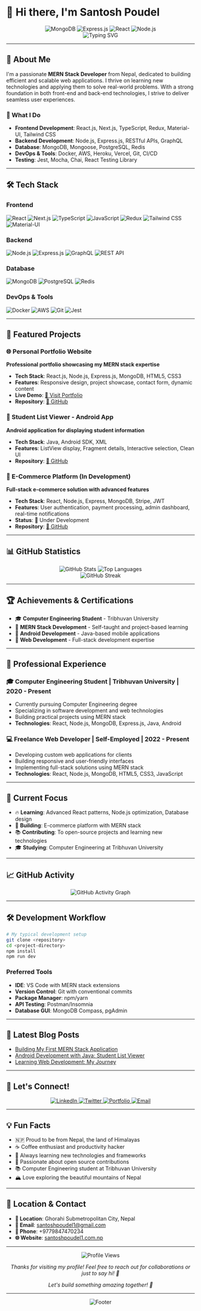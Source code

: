 # 👋 Hi there, I'm Santosh Poudel

<div align="center">
  <img src="https://img.shields.io/badge/MongoDB-4EA94B?style=for-the-badge&logo=mongodb&logoColor=white" alt="MongoDB" />
  <img src="https://img.shields.io/badge/Express.js-404D59?style=for-the-badge" alt="Express.js" />
  <img src="https://img.shields.io/badge/React-20232A?style=for-the-badge&logo=react&logoColor=61DAFB" alt="React" />
  <img src="https://img.shields.io/badge/Node.js-43853D?style=for-the-badge&logo=node.js&logoColor=white" alt="Node.js" />
</div>

<div align="center">
  <img src="https://readme-typing-svg.herokuapp.com?font=Fira+Code&pause=1000&color=2F81F7&center=true&vCenter=true&width=435&lines=MERN+Stack+Developer;Building+Scalable+Web+Apps;Passionate+About+Clean+Code;From+Nepal+🇳🇵" alt="Typing SVG" />
</div>

---

## 👋 About Me

I'm a passionate **MERN Stack Developer** from Nepal, dedicated to building efficient and scalable web applications. I thrive on learning new technologies and applying them to solve real-world problems. With a strong foundation in both front-end and back-end technologies, I strive to deliver seamless user experiences.

### 🎯 What I Do
- **Frontend Development**: React.js, Next.js, TypeScript, Redux, Material-UI, Tailwind CSS
- **Backend Development**: Node.js, Express.js, RESTful APIs, GraphQL
- **Database**: MongoDB, Mongoose, PostgreSQL, Redis
- **DevOps & Tools**: Docker, AWS, Heroku, Vercel, Git, CI/CD
- **Testing**: Jest, Mocha, Chai, React Testing Library

---

## 🛠️ Tech Stack

### Frontend
![React](https://img.shields.io/badge/React-20232A?style=flat-square&logo=react&logoColor=61DAFB)
![Next.js](https://img.shields.io/badge/Next.js-000000?style=flat-square&logo=next.js&logoColor=white)
![TypeScript](https://img.shields.io/badge/TypeScript-007ACC?style=flat-square&logo=typescript&logoColor=white)
![JavaScript](https://img.shields.io/badge/JavaScript-F7DF1E?style=flat-square&logo=javascript&logoColor=black)
![Redux](https://img.shields.io/badge/Redux-593D88?style=flat-square&logo=redux&logoColor=white)
![Tailwind CSS](https://img.shields.io/badge/Tailwind_CSS-38B2AC?style=flat-square&logo=tailwind-css&logoColor=white)
![Material-UI](https://img.shields.io/badge/Material--UI-0081CB?style=flat-square&logo=material-ui&logoColor=white)

### Backend
![Node.js](https://img.shields.io/badge/Node.js-43853D?style=flat-square&logo=node.js&logoColor=white)
![Express.js](https://img.shields.io/badge/Express.js-404D59?style=flat-square)
![GraphQL](https://img.shields.io/badge/GraphQL-E10098?style=flat-square&logo=graphql&logoColor=white)
![REST API](https://img.shields.io/badge/REST_API-02569B?style=flat-square&logo=swagger&logoColor=white)

### Database
![MongoDB](https://img.shields.io/badge/MongoDB-4EA94B?style=flat-square&logo=mongodb&logoColor=white)
![PostgreSQL](https://img.shields.io/badge/PostgreSQL-316192?style=flat-square&logo=postgresql&logoColor=white)
![Redis](https://img.shields.io/badge/Redis-DC382D?style=flat-square&logo=redis&logoColor=white)

### DevOps & Tools
![Docker](https://img.shields.io/badge/Docker-2496ED?style=flat-square&logo=docker&logoColor=white)
![AWS](https://img.shields.io/badge/AWS-232F3E?style=flat-square&logo=amazon-aws&logoColor=white)
![Git](https://img.shields.io/badge/Git-F05032?style=flat-square&logo=git&logoColor=white)
![Jest](https://img.shields.io/badge/Jest-323330?style=flat-square&logo=jest&logoColor=white)

---

## 🚀 Featured Projects

### 🌐 Personal Portfolio Website
**Professional portfolio showcasing my MERN stack expertise**

- **Tech Stack**: React.js, Node.js, Express.js, MongoDB, HTML5, CSS3
- **Features**: Responsive design, project showcase, contact form, dynamic content
- **Live Demo**: [🔗 Visit Portfolio](https://www.santoshpoudel1.com.np)
- **Repository**: [📁 GitHub](https://github.com/santoshpoudel1/portfolio-website)

### 📱 Student List Viewer - Android App
**Android application for displaying student information**

- **Tech Stack**: Java, Android SDK, XML
- **Features**: ListView display, Fragment details, Interactive selection, Clean UI
- **Repository**: [📁 GitHub](https://github.com/santoshpoudel1/RemoteContent_app)

### 🛒 E-Commerce Platform (In Development)
**Full-stack e-commerce solution with advanced features**

- **Tech Stack**: React, Node.js, Express, MongoDB, Stripe, JWT
- **Features**: User authentication, payment processing, admin dashboard, real-time notifications
- **Status**: 🚧 Under Development
- **Repository**: [📁 GitHub](https://github.com/santoshpoudel1/ecommerce-platform)

---

## 📊 GitHub Statistics

<div align="center">
  <img src="https://github-readme-stats.vercel.app/api?username=santoshpoudel1&show_icons=true&theme=tokyonight&hide_border=true&count_private=true" alt="GitHub Stats" />
  <img src="https://github-readme-stats.vercel.app/api/top-langs/?username=santoshpoudel1&layout=compact&theme=tokyonight&hide_border=true" alt="Top Languages" />
</div>

<div align="center">
  <img src="https://github-readme-streak-stats.herokuapp.com/?user=santoshpoudel1&theme=tokyonight&hide_border=true" alt="GitHub Streak" />
</div>

---

## 🏆 Achievements & Certifications

- 🎓 **Computer Engineering Student** - Tribhuvan University
- 🏅 **MERN Stack Development** - Self-taught and project-based learning
- 🏅 **Android Development** - Java-based mobile applications
- 🏅 **Web Development** - Full-stack development expertise

---

## 💼 Professional Experience

### 🎓 Computer Engineering Student | Tribhuvan University | 2020 - Present
- Currently pursuing Computer Engineering degree
- Specializing in software development and web technologies
- Building practical projects using MERN stack
- **Technologies**: React, Node.js, MongoDB, Express.js, Java, Android

### 💻 Freelance Web Developer | Self-Employed | 2022 - Present
- Developing custom web applications for clients
- Building responsive and user-friendly interfaces
- Implementing full-stack solutions using MERN stack
- **Technologies**: React, Node.js, MongoDB, HTML5, CSS3, JavaScript

---

## 🎯 Current Focus

- 🔥 **Learning**: Advanced React patterns, Node.js optimization, Database design
- 🚀 **Building**: E-commerce platform with MERN stack
- 📚 **Contributing**: To open-source projects and learning new technologies
- 🎓 **Studying**: Computer Engineering at Tribhuvan University

---

## 📈 GitHub Activity

<div align="center">
  <img src="https://github-readme-activity-graph.vercel.app/graph?username=santoshpoudel1&theme=tokyo-night&hide_border=true" alt="GitHub Activity Graph" />
</div>

---

## 🛠️ Development Workflow

```bash
# My typical development setup
git clone <repository>
cd <project-directory>
npm install
npm run dev
```

### Preferred Tools
- **IDE**: VS Code with MERN stack extensions
- **Version Control**: Git with conventional commits
- **Package Manager**: npm/yarn
- **API Testing**: Postman/Insomnia
- **Database GUI**: MongoDB Compass, pgAdmin

---

## 📝 Latest Blog Posts

- [Building My First MERN Stack Application](https://www.santoshpoudel1.com.np/blog/mern-first-app)
- [Android Development with Java: Student List Viewer](https://www.santoshpoudel1.com.np/blog/android-student-app)
- [Learning Web Development: My Journey](https://www.santoshpoudel1.com.np/blog/web-dev-journey)

---

## 🤝 Let's Connect!

<div align="center">
  <a href="https://linkedin.com/in/santoshpoudel1">
    <img src="https://img.shields.io/badge/LinkedIn-0077B5?style=for-the-badge&logo=linkedin&logoColor=white" alt="LinkedIn" />
  </a>
  <a href="https://twitter.com/santoshpoudel1">
    <img src="https://img.shields.io/badge/Twitter-1DA1F2?style=for-the-badge&logo=twitter&logoColor=white" alt="Twitter" />
  </a>
  <a href="https://www.santoshpoudel1.com.np">
    <img src="https://img.shields.io/badge/Portfolio-FF5722?style=for-the-badge&logo=todoist&logoColor=white" alt="Portfolio" />
  </a>
  <a href="mailto:santoshpoudel1@gmail.com">
    <img src="https://img.shields.io/badge/Email-D14836?style=for-the-badge&logo=gmail&logoColor=white" alt="Email" />
  </a>
</div>

---

## 💡 Fun Facts

- 🇳🇵 Proud to be from Nepal, the land of Himalayas
- ☕ Coffee enthusiast and productivity hacker
- 🌱 Always learning new technologies and frameworks
- 🎯 Passionate about open source contributions
- 📚 Computer Engineering student at Tribhuvan University
- 🏔️ Love exploring the beautiful mountains of Nepal

---

## 📍 Location & Contact

- **📍 Location**: Ghorahi Submetropolitan City, Nepal
- **📧 Email**: santoshpoudel1@gmail.com
- **📱 Phone**: +9779847470234
- **🌐 Website**: [santoshpoudel1.com.np](https://www.santoshpoudel1.com.np)

---

<div align="center">
  <img src="https://komarev.com/ghpvc/?username=santoshpoudel1&style=flat-square&color=blue" alt="Profile Views" />
  <p><i>Thanks for visiting my profile! Feel free to reach out for collaborations or just to say hi! 👋</i></p>
  <p><i>Let's build something amazing together! 🚀</i></p>
</div>

---

<div align="center">
  <img src="https://capsule-render.vercel.app/api?type=waving&color=gradient&height=100&section=footer" alt="Footer" />
</div>
